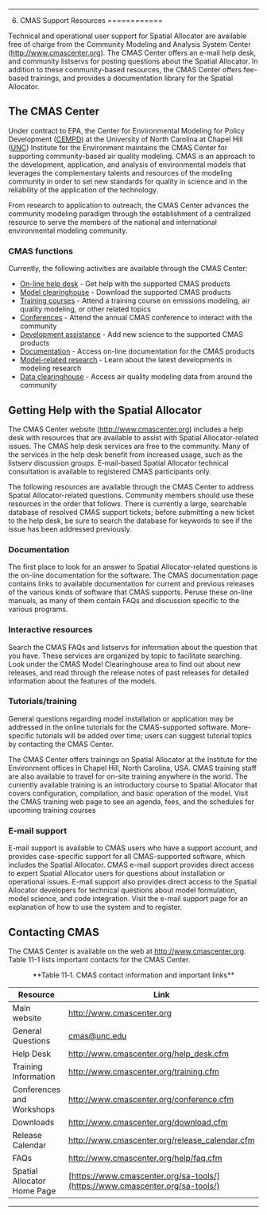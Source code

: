 ***
6. CMAS Support Resources
============

Technical and operational user support for Spatial Allocator are available free of charge from the Community Modeling and Analysis System Center ([<http://www.cmascenter.org>](http://www.cmascenter.org/)). The CMAS Center offers an e-mail help desk, and community listservs for posting questions about the Spatial Allocator. In addition to these community-based resources, the CMAS Center offers fee-based trainings, and provides a documentation library for the Spatial Allocator. 

The CMAS Center
---------------
Under contract to EPA, the Center for Environmental Modeling for Policy Development ([CEMPD](http://ie.unc.edu/research/environmental-modeling/)) at the University of North Carolina at Chapel Hill ([UNC](http://www.unc.edu/)) Institute for the Environment maintains the CMAS Center for supporting community-based air quality modeling. CMAS is an approach to the development, application, and analysis of environmental models that leverages the complementary talents and resources of the modeling community in order to set new standards for quality in science and in the reliability of the application of the technology.

From research to application to outreach, the CMAS Center advances the community modeling paradigm through the establishment of a centralized resource to serve the members of the national and international environmental modeling community.

### CMAS functions

Currently, the following activities are available through the CMAS Center:

-   [On-line help desk](https://www.cmascenter.org/help-desk.cfm) - Get help with the supported CMAS products
-   [Model clearinghouse](https://www.cmascenter.org/download.cfm) - Download the supported CMAS products
-   [Training courses](https://www.cmascenter.org/training.cfm) - Attend a training course on emissions modeling, air quality modeling, or other related topics
-   [Conferences](https://www.cmascenter.org/conference.cfm) - Attend the annual CMAS conference to interact with the community
-   [Development assistance](https://www.cmascenter.org/resources/for-developers.cfm) - Add new science to the supported CMAS products
-   [Documentation](https://www.cmascenter.org/help/documentation.cfm) - Access on-line documentation for the CMAS products
-   [Model-related research](https://www.cmascenter.org/r-and-d.cfm) - Learn about the latest developments in modeling research
-   [Data clearinghouse](https://www.cmascenter.org/download/data.cfm) - Access air quality modeling data from around the community

Getting Help with the Spatial Allocator 
----------------------

The CMAS Center website ([<http://www.cmascenter.org>](http://www.cmascenter.org/)) includes a help desk with resources that are available to assist with Spatial Allocator-related issues. The CMAS help desk services are free to the community. Many of the services in the help desk benefit from increased usage, such as the listserv discussion groups. E‑mail-based Spatial Allocator technical consultation is available to registered CMAS participants only.

The following resources are available through the CMAS Center to address Spatial Allocator-related questions. Community members should use these resources in the order that follows. There is currently a large, searchable database of resolved CMAS support tickets; before submitting a new ticket to the help desk, be sure to search the database for keywords to see if the issue has been addressed previously.

### Documentation

The first place to look for an answer to Spatial Allocator-related questions is the on-line documentation for the software. The CMAS documentation page contains links to available documentation for current and previous releases of the various kinds of software that CMAS supports. Peruse these on-line manuals, as many of them contain FAQs and discussion specific to the various programs.

### Interactive resources

Search the CMAS FAQs and listservs for information about the question that you have. These services are organized by topic to facilitate searching. Look under the CMAS Model Clearinghouse area to find out about new releases, and read through the release notes of past releases for detailed information about the features of the models.

### Tutorials/training

General questions regarding model installation or application may be addressed in the online tutorials for the CMAS-supported software. More-specific tutorials will be added over time; users can suggest tutorial topics by contacting the CMAS Center.

The CMAS Center offers trainings on Spatial Allocator at the Institute for the Environment offices in Chapel Hill, North Carolina, USA. CMAS training staff are also available to travel for on-site training anywhere in the world. The currently available training is an introductory course to Spatial Allocator that covers configuration, compilation, and basic operation of the model. Visit the CMAS training web page to see an agenda, fees, and the schedules for upcoming training courses

### E-mail support

E-mail support is available to CMAS users who have a support account, and provides case-specific support for all CMAS-supported software, which includes the Spatial Allocator. CMAS e-mail support provides direct access to expert Spatial Allocator users for questions about installation or operational issues. E-mail support also provides direct access to the Spatial Allocator developers for technical questions about model formulation, model science, and code integration. Visit the e-mail support page for an explanation of how to use the system and to register.

Contacting CMAS
---------------

The CMAS Center is available on the web at [<http://www.cmascenter.org>](http://www.cmascenter.org/). Table 11-1 lists important contacts for the CMAS Center.

<a id=Table11-1></a>

<center> **Table 11‑1. CMAS contact information and important links** </center>

|<center> **Resource** </center>|<center> **Link** </center>|
|---|---|
|Main website|[<http://www.cmascenter.org>](http://www.cmascenter.org/)|
|General Questions|<cmas@unc.edu>|
|Help Desk|[<http://www.cmascenter.org/help_desk.cfm>](http://www.cmascenter.org/help_desk.cfm)|
|Training Information|[<http://www.cmascenter.org/training.cfm>](http://www.cmascenter.org/training.cfm)|
|Conferences and Workshops|[<http://www.cmascenter.org/conference.cfm>](http://www.cmascenter.org/conference.cfm)|
|Downloads|[<http://www.cmascenter.org/download.cfm>](http://www.cmascenter.org/download.cfm)|
|Release Calendar|[<http://www.cmascenter.org/release_calendar.cfm>](http://www.cmascenter.org/release_calendar.cfm)|
|FAQs|[<http://www.cmascenter.org/help/faq.cfm>](http://www.cmascenter.org/help/faq.cfm)|
|Spatial Allocator Home Page|[https://www.cmascenter.org/sa-tools/](https://www.cmascenter.org/sa-tools/)|
***
